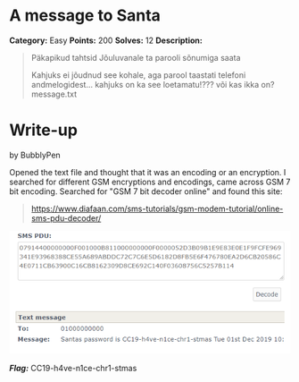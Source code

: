 # A message to Santa
**Category:** Easy
**Points:** 200
**Solves:** 12
**Description:**

>
>Päkapikud tahtsid Jõuluvanale ta parooli sõnumiga saata
>
>Kahjuks ei jõudnud see kohale, aga parool taastati telefoni andmelogidest... kahjuks on ka see loetamatu!??? või kas ikka on?
>message.txt

# Write-up
by BubblyPen

Opened the text file and thought that it was an encoding or an encryption.
I searched for different GSM encryptions and encodings, came across GSM 7 bit encoding. 
Searched for "GSM 7 bit decoder online" and found this site:

> https://www.diafaan.com/sms-tutorials/gsm-modem-tutorial/online-sms-pdu-decoder/


![](text.png)

***Flag:*** CC19-h4ve-n1ce-chr1-stmas

